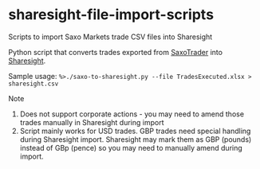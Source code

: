 # sharesight-file-import-scripts
Scripts to import Saxo Markets trade CSV files into Sharesight


Python script that converts trades exported from [SaxoTrader](https://www.saxotrader.com) into [Sharesight](https://www.sharesight.com/).

Sample usage:
```%>./saxo-to-sharesight.py --file TradesExecuted.xlsx > sharesight.csv```

Note
1. Does not support corporate actions - you may need to amend those trades manually in Sharesight during import
2. Script mainly works for USD trades. GBP trades need special handling during Sharesight import. Sharesight may mark them as GBP (pounds) instead of GBp (pence) so you may need to manually amend during import. 
